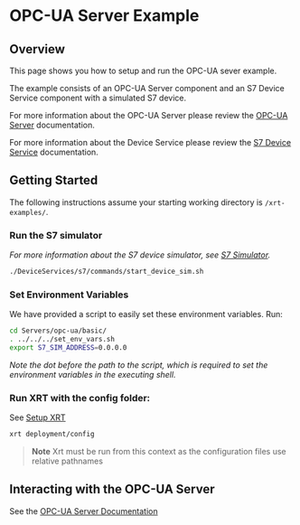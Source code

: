 # OPC-UA Server Example

## Overview

This page shows you how to setup and run the OPC-UA sever example.

The example consists of an OPC-UA Server component and an S7 Device Service component with a simulated S7 device.

For more information about the OPC-UA Server please review the [OPC-UA Server](https://docs.iotechsys.com/edge-xrt21/server-components/opc-ua-server-component.html) documentation.

For more information about the Device Service please review the [S7 Device Service](https://docs.iotechsys.com/edge-xrt21/device-service-components/s7-device-service-component.html) documentation.

## Getting Started

The following instructions assume your starting working directory is `/xrt-examples/`.

### **Run the S7 simulator**

_For more information about the S7 device simulator, see [S7 Simulator](https://docs.iotechsys.com/edge-xrt21/simulators/s7/overview.html)._

```bash
./DeviceServices/s7/commands/start_device_sim.sh
```

### **Set Environment Variables**

We have provided a script to easily set these environment variables. Run:

```bash
cd Servers/opc-ua/basic/
. ../../../set_env_vars.sh
export S7_SIM_ADDRESS=0.0.0.0
```

_Note the dot before the path to the script, which is required to set the environment variables in the executing shell._

### **Run XRT with the config folder:**

See [Setup XRT](../../DeviceServices/interactive-walkthrough/setup-xrt.md)

```bash
xrt deployment/config
```

> **Note** Xrt must be run from this context as the configuration files use relative pathnames

## Interacting with the OPC-UA Server

See the [OPC-UA Server Documentation](https://docs.iotechsys.com/edge-xrt21/server-components/opc-ua-server-component.html)

